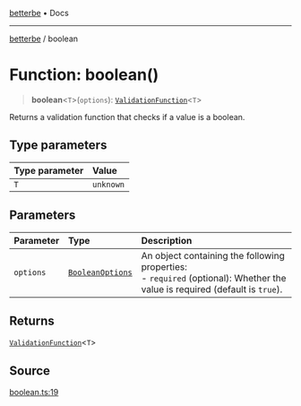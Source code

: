 [betterbe](../README.md) • Docs

---

[betterbe](../README.md) / boolean

# Function: boolean()

> **boolean**\<`T`\>(`options`): [`ValidationFunction`](../type-aliases/ValidationFunction.md)\<`T`\>

Returns a validation function that checks if a value is a boolean.

## Type parameters

| Type parameter | Value     |
| :------------- | :-------- |
| `T`            | `unknown` |

## Parameters

| Parameter | Type                                                | Description                                                                                                                     |
| :-------- | :-------------------------------------------------- | :------------------------------------------------------------------------------------------------------------------------------ |
| `options` | [`BooleanOptions`](../interfaces/BooleanOptions.md) | An object containing the following properties:<br />- `required` (optional): Whether the value is required (default is `true`). |

## Returns

[`ValidationFunction`](../type-aliases/ValidationFunction.md)\<`T`\>

## Source

[boolean.ts:19](https://github.com/ericvera/betterbe/blob/main/src/boolean.ts#L19)
